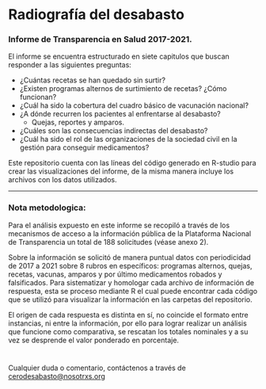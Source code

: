 # Radiografía del desabasto
### Informe de Transparencia en Salud 2017-2021.

El informe se encuentra estructurado en siete capitulos que buscan responder a las siguientes preguntas:

- ¿Cuántas recetas se han quedado sin surtir?
- ¿Existen programas alternos de surtimiento de recetas? ¿Cómo funcionan?
- ¿Cuál ha sido la cobertura del cuadro básico de vacunación nacional?
- ¿A dónde recurren los pacientes al enfrentarse al desabasto?
   - Quejas, reportes y amparos.
- ¿Cuáles son las consecuencias indirectas del desabasto?
- ¿Cuál ha sido el rol de las organizaciones de la sociedad civil en la gestión para conseguir medicamentos?

Este repositorio cuenta con las líneas del código generado en R-studio para crear las visualizaciones del informe, de la misma manera incluye los archivos con los datos utilizados.


------------------------------------------------------------------------------------------------------------------------------
### Nota metodologica:

Para el análisis expuesto en este informe se recopiló a través de los mecanismos de acceso a la información pública de la Plataforma Nacional de Transparencia un total de 188 solicitudes (véase anexo 2).

Sobre la información se solicitó de manera puntual datos con periodicidad de 2017 a 2021 sobre 8 rubros en específicos: programas alternos, quejas, recetas, vacunas, amparos y por último medicamentos robados y falsificados. Para sistematizar y homologar cada archivo de información de respuesta, esta se proceso mediante R el cual puede encontrar cada código que se utilizó para visualizar la información en las carpetas del repositorio.

El origen de cada respuesta es distinta en sí, no coincide el formato entre instancias, ni entre la información, por ello para lograr realizar un análisis que funcione como comparativa, se rescatan los totales nominales y a su vez se desprende el valor ponderado en porcentaje.


#

Cualquier duda o comentario, contáctenos a través de cerodesabasto@nosotrxs.org
